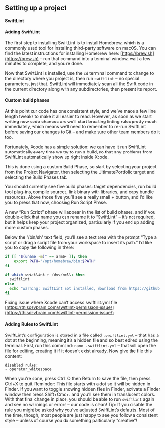 ## Setting up a project


#### SwiftLint

#### Adding SwiftLint
The first step to installing SwiftLint is to install Homebrew, which is a commonly used tool for installing third-party software on macOS. You can find the latest instructions for installing Homebrew here: [https://brew.sh](https://brew.sh) – run that command into a terminal window, wait a few minutes to complete, and you’re done.

Now that SwiftLint is installed, use the `cd` terminal command to change to the directory where you project is, then run `swiftlint` – no special parameters, just that. SwiftLint will immediately scan all the Swift code in the current directory along with any subdirectories, then present its report.

#### Custom build phases
At this point our code has one consistent style, and we’ve made a few line length tweaks to make it all easier to read. However, as soon as we start writing new code chances are we’ll start breaking linting rules pretty much immediately, which means we’ll need to remember to re-run SwiftLint before saving our changes to Git – and make sure other team members do it too.

Fortunately, Xcode has a simple solution: we can have it run SwiftLint automatically every time we try to run a build, so that any problems from SwiftLint automatically show up right inside Xcode.

This is done using a custom Build Phase, so start by selecting your project from the Project Navigator, then selecting the UltimatePortfolio target and selecting the Build Phases tab.

You should currently see five build phases: target dependencies, run build tool plug-ins, compile sources, link binary with libraries, and copy bundle resources. Above those five you’ll see a really small + button, and I’d like you to press that now, choosing Run Script Phase.

A new “Run Script” phase will appear in the list of build phases, and if you double-click that name you can rename it to “SwiftLint” – it’s not required, but it helps keep your project organized, particularly if you end up adding more custom phases.

Below the '/bin/sh' text field, you’ll see a text area with the prompt “Type a script or drag a script file from your workspace to insert its path.” I’d like you to copy the following in there:

```bash
if [[ "$(uname -m)" == arm64 ]]; then
    export PATH="/opt/homebrew/bin:$PATH"
fi

if which swiftlint > /dev/null; then
  swiftlint
else
  echo "warning: SwiftLint not installed, download from https://github.com/realm/SwiftLint"
fi
```
Fixing issue where Xcode can't access swiftlint.yml file [https://thisdevbrain.com/swiftlint-permission-issue/](https://thisdevbrain.com/swiftlint-permission-issue/)   

#### Adding Rules to SwiftLint
SwiftLint’s configuration is stored in a file called `.swiftlint.yml` – that has a dot at the beginning, meaning it’s a hidden file and so best edited using the terminal.
First, run this command: `nano .swiftlint.yml` – that will open the file for editing, creating it if it doesn’t exist already.
Now give the file this content:
```
disabled_rules:
- operator_whitespace
```
When you’re done, press Ctrl+O then Return to save the file, then press Ctrl+X to quit. Reminder: This file starts with a dot so it will be hidden in Finder. If you want to toggle showing hidden files in Finder, activate a Finder window then press Shift+Cmd+. and you’ll see them in translucent colors.
With that final change in place, you should be able to run `swiftlint` again and see no warnings or errors – our code is clean!
Tip: If you disable the rule you might be asked why you’ve adjusted SwiftLint’s defaults. Most of the time, though, most people are just happy to see you follow a consistent style – unless of course you do something particularly “creative”!